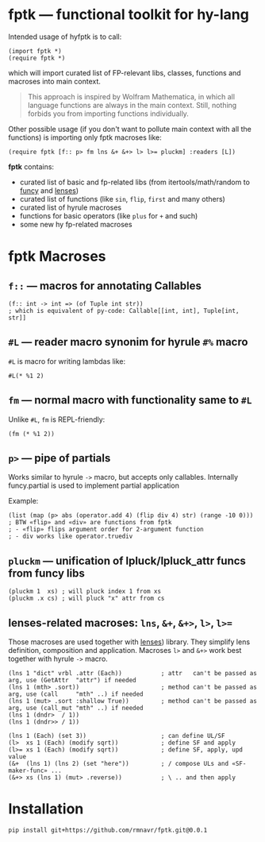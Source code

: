 # **fptk** — functional toolkit for hy-lang

Intended usage of hyfptk is to call:
```hy
(import fptk *)
(require fptk *)
```
which will import curated list of FP-relevant libs, classes, functions and macroses into main context.
> This approach is inspired by Wolfram Mathematica, in which all language functions are always in the main context.
> Still, nothing forbids you from importing functions individually.

Other possible usage (if you don't want to pollute main context with all the functions) is importing only fptk macroses like:
```hy
(require fptk [f:: p> fm lns &+ &+> l> l>= pluckm] :readers [L])
```

**fptk** contains:
* curated list of basic and fp-related libs (from itertools/math/random to [funcy](https://github.com/Suor/funcy) and [lenses](https://github.com/ingolemo/python-lenses))
* curated list of functions (like `sin`, `flip`, `first` and many others)
* curated list of hyrule macroses
* functions for basic operators (like `plus` for `+` and such)
* some new hy fp-related macroses

# fptk Macroses

## `f::` — macros for annotating Callables
```hy
(f:: int -> int => (of Tuple int str))
; which is equivalent of py-code: Callable[[int, int], Tuple[int, str]]
```

## `#L` — reader macro synonim for hyrule `#%` macro

`#L` is macro for writing lambdas like: 
```hy
#L(* %1 2)
```

## `fm` — normal macro with functionality same to `#L`

Unlike `#L`, `fm` is REPL-friendly:
```hy
(fm (* %1 2))
```

## `p>` — pipe of partials

Works similar to hyrule `->` macro, but accepts only callables.
Internally funcy.partial is used to implement partial application

Example:
```hy
(list (map (p> abs (operator.add 4) (flip div 4) str) (range -10 0)))
; BTW «flip» and «div» are functions from fptk
; - «flip» flips argument order for 2-argument function
; - div works like operator.truediv
```

## `pluckm` — unification of lpluck/lpluck_attr funcs from funcy libs

```hy
(pluckm 1  xs) ; will pluck index 1 from xs
(pluckm .x cs) ; will pluck "x" attr from cs
```

## lenses-related macroses: `lns`, `&+`, `&+>`, `l>`, `l>=`

Those macroses are used together with [lenses](https://github.com/ingolemo/python-lenses)) library.
They simplify lens definition, composition and application.
Macroses `l>` and `&+>` work best together with hyrule `->` macro.

```hy
(lns 1 "dict" vrbl .attr (Each))           ; attr   can't be passed as arg, use (GetAttr  "attr") if needed
(lns 1 (mth> .sort))                       ; method can't be passed as arg, use (call     "mth" ..) if needed
(lns 1 (mut> .sort :shallow True))         ; method can't be passed as arg, use (call_mut "mth" ..) if needed
(lns 1 (dndr>  / 1))                
(lns 1 (dndr>> / 1))                       

(lns 1 (Each) (set 3))                     ; can define UL/SF
(l>  xs 1 (Each) (modify sqrt))            ; define SF and apply
(l>= xs 1 (Each) (modify sqrt))            ; define SF, apply, upd value
(&+  (lns 1) (lns 2) (set "here"))         ; / compose ULs and «SF-maker-func» ...
(&+> xs (lns 1) (mut> .reverse))           ; \ .. and then apply
```

# Installation

```
pip install git+https://github.com/rmnavr/fptk.git@0.0.1
```
